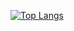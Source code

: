 [![Top Langs](https://github-readme-stats.vercel.app/api/top-langs/?username=SuminLim&layout=compact)](https://github.com/anuraghazra/github-readme-stats)

<!--
**SuminLim/SuminLim** is a ✨ _special_ ✨ repository because its `README.md` (this file) appears on your GitHub profile.

Here are some ideas to get you started:

- 🔭 I’m currently working on ...
- 🌱 I’m currently learning ...
- 👯 I’m looking to collaborate on ...
- 🤔 I’m looking for help with ...
- 💬 Ask me about ...
- 📫 How to reach me: ...
- 😄 Pronouns: ...
- ⚡ Fun fact: ...
-->
